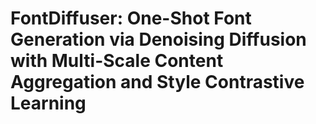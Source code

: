 # FontDiffuser: One-Shot Font Generation via Denoising Diffusion with Multi-Scale Content Aggregation and Style Contrastive Learning